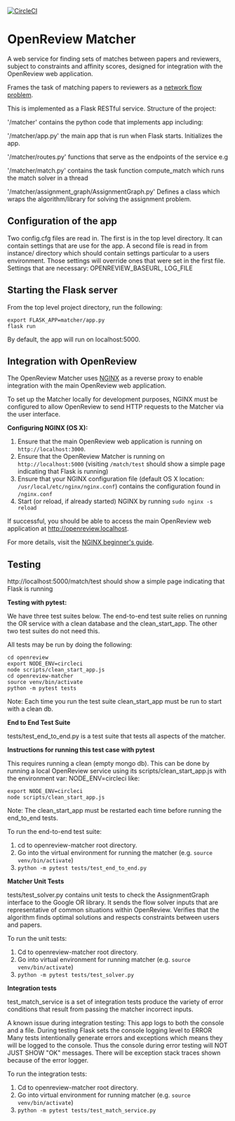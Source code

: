 [![CircleCI](https://circleci.com/gh/iesl/openreview-matcher.svg?style=svg)](https://circleci.com/gh/iesl/openreview-matcher)

# OpenReview Matcher

A web service for finding sets of matches between papers and reviewers, subject to constraints and affinity scores, designed for integration with the OpenReview web application.

Frames the task of matching papers to reviewers as a [network flow problem](https://developers.google.com/optimization/assignment/assignment_min_cost_flow).

This is implemented as a Flask RESTful service.   Structure of the project:

'/matcher' contains the python code that implements app including:

'/matcher/app.py' the main app that is run when Flask starts.  Initializes the app.

'/matcher/routes.py' functions that  serve as the endpoints of the service e.g

'/matcher/match.py' contains the task function compute_match which runs the match solver in a thread

'/matcher/assignment_graph/AssignmentGraph.py' Defines a class which wraps the algorithm/library for solving the assignment problem.

## Configuration of the app

Two config.cfg files are read in.  The first is in the top level directory.  It can contain
settings that are use for the app.   A second file is read in from instance/ directory which should
contain settings particular to a users environment.  Those settings will override ones that
were set in the first file.  Settings that are necessary:
OPENREVIEW_BASEURL, LOG_FILE


## Starting the Flask server

From the top level project directory, run the following:

```
export FLASK_APP=matcher/app.py
flask run
```

By default, the app will run on localhost:5000.

## Integration with OpenReview

The OpenReview Matcher uses [NGINX](https://www.nginx.com/) as a reverse proxy to enable integration with the main OpenReview web application.

To set up the Matcher locally for development purposes, NGINX must be configured to allow OpenReview to send HTTP requests to the Matcher via the user interface.

**Configuring NGINX (OS X):**
1. Ensure that the main OpenReview web application is running on ```http://localhost:3000```.
2. Ensure that the OpenReview Matcher is running on ```http://localhost:5000``` (visiting ```/match/test``` should show a simple page indicating that Flask is running)
3. Ensure that your NGINX configuration file (default OS X location: ```/usr/local/etc/nginx/nginx.conf```) contains the configuration found in ```/nginx.conf```
4. Start (or reload, if already started) NGINX by running ```sudo nginx -s reload```

If successful, you should be able to access the main OpenReview web application at http://openreview.localhost.

For more details, visit the [NGINX beginner's guide](http://nginx.org/en/docs/beginners_guide.html#control).

## Testing

http://localhost:5000/match/test should show a simple page indicating that Flask is running

**Testing with pytest:**

We have three test suites below.  The end-to-end test suite relies on running the OR service with a clean database
and the clean_start_app.  The other two test suites do not need this.

All tests may be run by doing the following:

    cd openreview
    export NODE_ENV=circleci
    node scripts/clean_start_app.js
    cd openreview-matcher
    source venv/bin/activate
    python -m pytest tests

Note:  Each time you run the test suite clean_start_app must be run to start with a clean db.

**End to End Test Suite**

tests/test_end_to_end.py is a test suite that tests all aspects of the matcher.

**Instructions for running this test case with pytest**

This requires running a clean (empty mongo db).  This can be done by running
a local OpenReview service using its scripts/clean_start_app.js with the environment var:
NODE_ENV=circleci like:

    export NODE_ENV=circleci
    node scripts/clean_start_app.js

Note: The clean_start_app must be restarted each time before running the end_to_end tests.

To run the end-to-end test suite:

1. cd to openreview-matcher root directory.
1. Go into the virtual environment for running the matcher (e.g. ```source venv/bin/activate```)
1. ```python -m pytest tests/test_end_to_end.py ```


**Matcher Unit Tests**

tests/test_solver.py contains unit tests to check the AssignmentGraph interface to the Google OR library.
It sends the flow solver inputs that are representative of common situations within OpenReview.   Verifies that
the algorithm finds optimal solutions and respects constraints between users and papers.

To run the unit tests:

1. Cd to openreview-matcher root directory.
1. Go into virtual environment for running matcher (e.g. ```source venv/bin/activate```)
1. ```python -m pytest tests/test_solver.py```

**Integration tests**

 test_match_service is a set of integration tests produce the variety of error conditions that result from passing the
 matcher incorrect inputs.

 A known issue during integration testing:  This app logs to both the console and a file.
 During testing Flask sets the console logging level to ERROR
 Many tests intentionally generate errors and exceptions which means
 they will be logged to the console.  Thus the console during error
 testing will NOT JUST SHOW "OK" messages.  There will be exception stack traces
 shown because of the error logger.

To run the integration tests:

1. Cd to openreview-matcher root directory.
1. Go into virtual environment for running matcher (e.g. ```source venv/bin/activate```)
1. ```python -m pytest tests/test_match_service.py```




